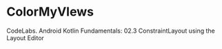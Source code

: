 # ColorMyVIews
CodeLabs. Android Kotlin Fundamentals: 02.3 ConstraintLayout using the Layout Editor
